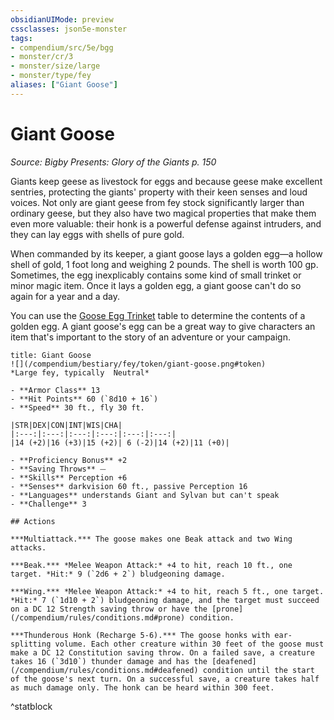 ```yaml
---
obsidianUIMode: preview
cssclasses: json5e-monster
tags:
- compendium/src/5e/bgg
- monster/cr/3
- monster/size/large
- monster/type/fey
aliases: ["Giant Goose"]
---
```

# Giant Goose
*Source: Bigby Presents: Glory of the Giants p. 150*  

Giants keep geese as livestock for eggs and because geese make excellent sentries, protecting the giants' property with their keen senses and loud voices. Not only are giant geese from fey stock significantly larger than ordinary geese, but they also have two magical properties that make them even more valuable: their honk is a powerful defense against intruders, and they can lay eggs with shells of pure gold.

When commanded by its keeper, a giant goose lays a golden egg—a hollow shell of gold, 1 foot long and weighing 2 pounds. The shell is worth 100 gp. Sometimes, the egg inexplicably contains some kind of small trinket or minor magic item. Once it lays a golden egg, a giant goose can't do so again for a year and a day.

You can use the [Goose Egg Trinket](/compendium/items/goose-egg-trinket-bgg.md) table to determine the contents of a golden egg. A giant goose's egg can be a great way to give characters an item that's important to the story of an adventure or your campaign.

```ad-statblock
title: Giant Goose
![](/compendium/bestiary/fey/token/giant-goose.png#token)
*Large fey, typically  Neutral*

- **Armor Class** 13 
- **Hit Points** 60 (`8d10 + 16`)
- **Speed** 30 ft., fly 30 ft.

|STR|DEX|CON|INT|WIS|CHA|
|:---:|:---:|:---:|:---:|:---:|:---:|
|14 (+2)|16 (+3)|15 (+2)| 6 (-2)|14 (+2)|11 (+0)|

- **Proficiency Bonus** +2
- **Saving Throws** ⏤
- **Skills** Perception +6
- **Senses** darkvision 60 ft., passive Perception 16
- **Languages** understands Giant and Sylvan but can't speak
- **Challenge** 3

## Actions

***Multiattack.*** The goose makes one Beak attack and two Wing attacks.

***Beak.*** *Melee Weapon Attack:* +4 to hit, reach 10 ft., one target. *Hit:* 9 (`2d6 + 2`) bludgeoning damage.

***Wing.*** *Melee Weapon Attack:* +4 to hit, reach 5 ft., one target. *Hit:* 7 (`1d10 + 2`) bludgeoning damage, and the target must succeed on a DC 12 Strength saving throw or have the [prone](/compendium/rules/conditions.md#prone) condition.

***Thunderous Honk (Recharge 5-6).*** The goose honks with ear-splitting volume. Each other creature within 30 feet of the goose must make a DC 12 Constitution saving throw. On a failed save, a creature takes 16 (`3d10`) thunder damage and has the [deafened](/compendium/rules/conditions.md#deafened) condition until the start of the goose's next turn. On a successful save, a creature takes half as much damage only. The honk can be heard within 300 feet.
```
^statblock